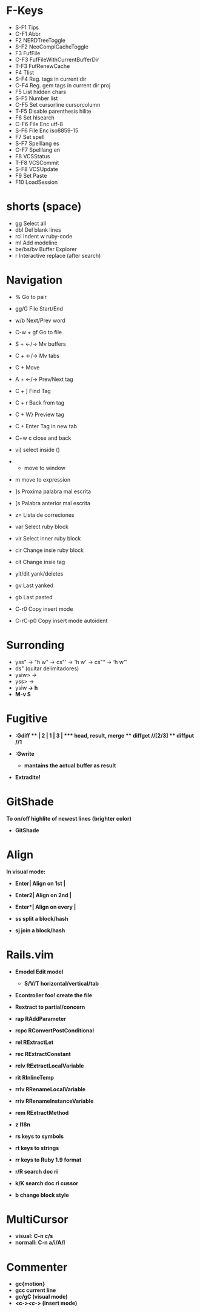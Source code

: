 #  F-Keys

* S-F1  Tips
* C-F1  Abbr
* F2    NERDTreeToggle
* S-F2  NeoComplCacheToggle
* F3    FufFile
* C-F3  FufFileWithCurrentBufferDir
* T-F3  FufRenewCache
* F4    Tlist
* S-F4  Reg. tags in current dir
* C-F4  Reg. gem tags in current dir proj
* F5    List hidden chars
* S-F5  Number list
* C-F5  Set cursorline cursorcolumn
* T-F5  Disable parenthesis hilite
* F6    Set hlsearch
* C-F6  File Enc utf-8
* S-F6  File Enc iso8859-15
* F7    Set spell
* S-F7  Spelllang es
* C-F7  Spelllang en
* F8    VCSStatus
* T-F8  VCSCommit
* S-F8  VCSUpdate
* F9    Set Paste
* F10   LoadSession

# <leader> shorts (space)

* gg    Select all
* dbl   Del blank lines
* rci   Indent w ruby-code
* ml    Add modeline
* be/bs/bv    Buffer Explorer
* r     Interactive replace (after search)

# Navigation

* %           Go to pair
* gg/G        File Start/End
* w/b         Next/Prev word
* C-w + gf    Go to file
* S + <-/->   Mv buffers
* C + <-/->   Mv tabs
* C + <hjkl>  Move
* A + <-/->   Prev/Next tag
* C + ]       Find Tag
* C + r       Back from tag
* C + W}      Preview tag
* C + Enter   Tag in new tab
 * C+w c      close and back
* vi)  select inside ()
* - move to window
* m move to expression

* ]s    Proxima palabra mal escrita
* [s    Palabra anterior mal escrita
* z=    Lista de correciones

* var   Select ruby block
* vir   Select inner ruby block
* cir Change insie ruby block

* cit Change insie tag
* yit/dit yank/deletes

* gv  Last yanked
* gb  Last pasted
* C-r0  Copy insert mode
* C-rC-p0  Copy insert mode autoident

# Surronding

* yss" -> "h w" -> cs"' -> 'h w' -> cs"<q> -> <q>h w</q>
* ds" (quitar delimitadores)
* ysiw> -> <h>
* yss> -> <h w>
* ysiw<b> -> <b>h</b>
* M-v S<p class=x>

# Fugitive
* :Gdiff
** |  2  |  1  |  3  |
*** head, result, merge
** diffget //[2/3]
** diffput //1
* :Gwrite
  * mantains the actual buffer as result

* Extradite!

# GitShade
To on/off highlite of newest lines
(brighter color)

* GitShade

# Align
In visual mode:

* Enter|  Align on 1st |
* Enter2| Align on 2nd |
* Enter*| Align on every |

* ss  split a block/hash
* sj  join a block/hash

# Rails.vim
* Emodel  Edit model
  * S/V/T  horizontal/vertical/tab
* Econtroller foo!  create the file
* Rextract to partial/concern

* <ldr>rap  RAddParameter
* <ldr>rcpc RConvertPostConditional
* <ldr>rel  RExtractLet
* <ldr>rec  RExtractConstant
* <ldr>relv RExtractLocalVariable
* <ldr>rit  RInlineTemp
* <ldr>rrlv RRenameLocalVariable
* <ldr>rriv RRenameInstanceVariable
* <ldr>rem  RExtractMethod

* <ldr>z    I18n

* rs keys to symbols
* rt keys to strings
* rr keys to Ruby 1.9 format

* <ldr>r/R search doc ri
* <ldr>k/K search doc ri cussor

* <ldr>b   change block style

# MultiCursor
* visual: C-n c/s
* normall: C-n a/i/A/I

# Commenter

* gc{motion}
* gcc         current line
* gc/gC       (visual mode)
* <c-_><c-_>  (insert mode)

